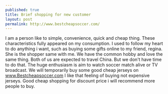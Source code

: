 ```yaml
---
published: true
title: Brief shopping for new customer
layout: post
permalink: http://www.bestcheapsoccer.com/
---
```

I am a person like to simple, convenience, quick and cheap thing. These characteristics fully appeared on my consumption. I used to follow my heart to do anything i want, such as buying some gifts online to my friend, regina.
She is the shopper same with me. We have the common hobby and love the same thing. Both of us are expected to travel China. But we don't have time to do that.
The huge enthusiasm is aim to watch soccer match alive or TV broadcast. 
We will temporarily buy some good cheap jerseys on www.Bestcheapsoccer.com 
I like that feeling of buying not expensive jerseys.
Good cheap shopping for discount price i will recommend more people to buy.